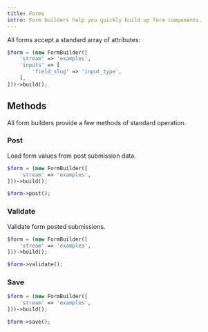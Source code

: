 ```yaml
---
title: Forms
intro: Form builders help you quickly build up form components.
---
```


All forms accept a standard array of attributes:
```php
$form = (new FormBuilder([
    'stream' => 'examples',
    'inputs' => [
        'field_slug' => 'input_type',
    ],
]))->build();
```

## Methods

All form builders provide a few methods of standard operation.

### Post

Load form values from post submission data.

```php
$form = (new FormBuilder([
    'stream' => 'examples',
]))->build();

$form->post();
```

### Validate

Validate form posted submissions.

```php
$form = (new FormBuilder([
    'stream' => 'examples',
]))->build();

$form->validate();
```

### Save

```php
$form = (new FormBuilder([
    'stream' => 'examples',
]))->build();

$form->save();
```
